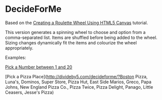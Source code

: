 # DecideForMe

Based on the [Creating a Roulette Wheel Using HTML5 Canvas](http://tech.pro/tutorial/1008/creating-a-roulette-wheel-using-html5-canvas) tutorial.


This version generates a spinning wheel to choose and option from a comma-separated list.  Items are shuffled before being added to the wheel.  Sizing changes dynamically fit the items and colourize the wheel appropriately.

Examples:

[Pick a Number between 1 and 20](http://divideby5.com/decideforme/?1,2,3,4,5,6,7,8,9,10,11,12,13,14,15,16,17,18,19,20)

[Pick a Pizza Place](http://divideby5.com/decideforme/?Boston Pizza, Luna's, Dominos, Super Store, Pizza Hut, East Side Marios, Greco, Papa Johns, New England Pizza Co., Pizza Twice, Pizza Delight, Panago, Little Ceasers, Jesse's Pizza)
